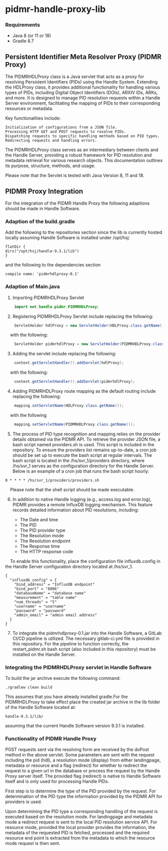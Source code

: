 # pidmr-handle-proxy-lib

### Requirements
- Java 8 (or 11 or 18)
- Gradle 8.7

## Persistent Identifier Meta Resolver Proxy (PIDMR Proxy)

The PIDMRHDLProxy class is a Java servlet that acts as a proxy for resolving Persistent Identifiers (PIDs) using the Handle System. Extending the HDLProxy class, it provides additional functionality for handling various types of PIDs, including Digital Object Identifiers (DOIs), ARXIV IDs, ARKs, and more. It is designed to manage PID resolution requests within a Handle Server environment, facilitating the mapping of PIDs to their corresponding resources or metadata.

Key functionalities include:

    Initialization of configurations from a JSON file.
    Processing HTTP GET and POST requests to resolve PIDs.
    Dispatching requests to specific handling methods based on PID types.
    Redirecting requests and handling errors.

The PIDMRHDLProxy class serves as an intermediary between clients and the Handle Server, providing a robust framework for PID resolution and metadata retrieval for various research objects. This documentation outlines its purpose, structure, methods, and usage.

Please note that the Servlet is tested with Java Version 8, 11 and 18.

## PIDMR Proxy Integration

For the integration of the PIDMR Handle Proxy the following adaptions should be made in Handle Software.

### Adaption of the build.gradle

Add the following to the repositories section since the lib is currently hosted locally assuming Handle Software is installed under /opt/hsj:

    flatDir {
    dirs("/opt/hsj/handle-9.3.1/lib")
    }

and the following to the dependencies section

    compile name: 'pidmrhdlproxy-0.1'

### Adaption of Main.java

1) Importing PIDMRHDLProxy Servlet

```java
    import net.handle.pidmr.PIDMRHDLProxy;
```

2) Registering PIDMRHDLProxy Servlet include replacing the following:

```java
    ServletHolder hdlProxy = new ServletHolder(HDLProxy.class.getName(), HDLProxy.class);
```

&nbsp;&nbsp;&nbsp;&nbsp;with the following:

```java
    ServletHolder pidmrhdlProxy = new ServletHolder(PIDMRHDLProxy.class.getName(), PIDMRHDLProxy.class);
```
        
3) Adding the servlet include replacing the following:

```java
    context.getServletHandler().addServlet(hdlProxy);
```

&nbsp;&nbsp;&nbsp;&nbsp;with the following:

```java
    context.getServletHandler().addServlet(pidmrhdlProxy);
```

4) Adding PIDMRHDLProxy route mapping as the default routing include replacing the following:

```java
    mapping.setServletName(HDLProxy.class.getName());
```

&nbsp;&nbsp;&nbsp;&nbsp;with the following

```java
    mapping.setServletName(PIDMRHDLProxy.class.getName());
```

5) The process of PID type recognition and mapping relies on the provider details obtained via the PIDMR API. To retrieve the provider JSON file, a bash script named providers.sh is used. This script is included in the repository.
To ensure the providers list remains up-to-date, a cron job should be set up to execute the bash script at regular intervals. The bash script is located in the /hs/svr_1/providers directory, where /hs/svr_1 serves as the configuration directory for the Handle Server.
Below is an example of a cron job that runs the bash script hourly:

```
0 * * * * /hs/svr_1/providers/providers.sh
```

&nbsp;&nbsp;&nbsp;&nbsp;Please note that the shell script should be made executable.

6. In addition to native Handle logging (e.g., access.log and error.log), PIDMR provides a remote InfluxDB logging mechanism. This feature records detailed information about PID resolutions, including:

   - The Date and time
   - The PID
   - The PID provider type
   - The  Resolution mode
   - The Resolution endpoint
   - The Response time
   - The HTTP response code

&nbsp;&nbsp;&nbsp;&nbsp;To enable this functionality, place the configuration file influxdb.config in the Handle Server configuration directory located at /hs/svr_1.

```
{
  "influxdb_config" = {
    "bind_address" = "InfluxDB endpoint"
    "bind_port" = "8086"
    "databaseName" = "database name"
    "measurement" = "table name"
    "num_threads" = "5"
    "username" = "username"
    "password" = "password"
    "admin_email" = "admin email address"
  }
}
```

7. To integrate the pidmrhdlproxy-0.1.jar into the Handle Software, a GitLab CI/CD pipeline is utilized. The necessary gitlab-ci.yml file is provided in this repository.
For the pipeline to function correctly, the restart_pidmr.sh bash script (also included in this repository) must be installed on the Handle Server.

### Integrating the PIDMRHDLProxy servlet in Handle Software

To build the jar archive execute the following command:

    ./gradlew clean build

This assumes that you have already installed gradle.For the PIDMRHDLProxy to take effect place the created jar archive in the
lib folder of the Handle Software located at:
    
    handle-9.3.1/lib/

assuming that the current Handle Software version 9.3.1 is installed.
    
### Functionality of PIDMR Handle Proxy

POST requests sent via the resolving form are received by the doPost method in the above servlet. Some parameters are sent with the request including the pid (hdl), a resolution mode (display) from either landingpage, metadata or resource and a flag (redirect) for whether to redirect the request to a given url in the database or process the request by the Handle Proxy server itself. The provided flag (redirect) is native to Handle Software itself and is only used for processing Handle PIDs.

First step is to determine the type of the PID provided by the request. For determination of the PID type the information provided by the PIDMR API for providers is used.

Upon determining the PID type a corresponding handling of the request is executed based on the resolution mode. For landingpage and metadata mode a redirect request is sent to the local PID resolution service API. For resource mode, provided the local provider provides the information, the metadata of the requested PID is fetched, processed and the required resource end point is extracted from the metadata to which the resource mode request is then sent.